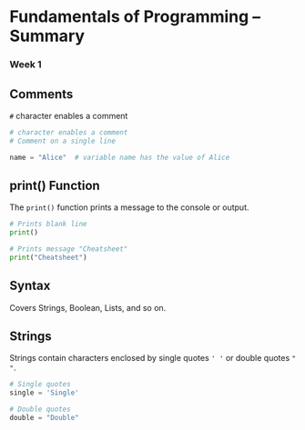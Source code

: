 
# Fundamentals of Programming – Summary 

### Week 1
## Comments
`#` character enables a comment
```python
# character enables a comment  
# Comment on a single line

name = "Alice"  # variable name has the value of Alice  
```

## print() Function
The `print()` function prints a message to the console or output.
```python
# Prints blank line  
print()  

# Prints message "Cheatsheet"
print("Cheatsheet")
```

## Syntax
Covers Strings, Boolean, Lists, and so on.


## Strings
Strings contain characters enclosed by single quotes `' '` or double quotes `" "`.
```python
# Single quotes
single = 'Single'  

# Double quotes  
double = "Double"  
```


